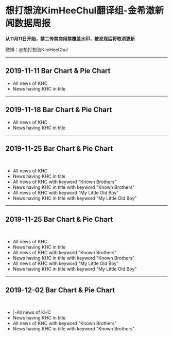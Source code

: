 <h1>想打想流KimHeeChul翻译组-金希澈新闻数据周报</h1>
<strong>从11月11日开始，禁二传禁商用禁覆盖水印，被发现后将取消更新</strong>
<p>微博：@想打想流KimHeeChul</p>
<hr />
<h2>2019-11-11 Bar Chart & Pie Chart</h2>
<ul>
    <li>All news of KHC</li>
    <li>News having KHC in title</li>
</ul>
<hr/>
<h2>2019-11-18 Bar Chart & Pie Chart</h2>
<ul>
    <li>All news of KHC</li>
    <li>News having KHC in title</li>
</ul>
<hr/>
<h2>2019-11-25 Bar Chart & Pie Chart</h2><br/>
<ul>
    <li>All news of KHC</li>
    <li>News having KHC in title</li>
    <li>All news of KHC with keyword "Known Brothers"</li>
    <li>News having KHC in title with keyword "Known Brothers"</li>
    <li>All news of KHC with keyword "My Little Old Boy" </li>
    <li>News having KHC in title with keyword "My Little Old Boy"</li>
</ul>
<hr/>
<h2>2019-11-25 Bar Chart & Pie Chart</h2><br/>
<ul>
    <li>All news of KHC</li>
    <li>News having KHC in title</li>
    <li>All news of KHC with keyword "Known Brothers"</li>
    <li>News having KHC in title with keyword "Known Brothers"</li>
    <li>All news of KHC with keyword "My Little Old Boy"</li>
    <li>News having KHC in title with keyword "My Little Old Boy"</li>
</ul>
<hr/>
<h2>2019-12-02 Bar Chart & Pie Chart</h2><br/>
<ul>
    <li>|-All news of KHC</li>
    <li>News having KHC in title</li>
    <li>All news of KHC with keyword "Known Brothers"</li>
    <li>News having KHC in title with keyword "Known Brothers" </li>
</ul>
